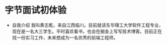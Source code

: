 # 字节面试初体验
- 自我介绍
    我叫黄志乾，来自江西临川。目前就读东华理工大学软件工程专业，现在是一名大三学生。平时喜欢看书，也会在掘金上写写技术博客。目前正在找一份实习工作，未来想成为一名优秀的前端工程师。